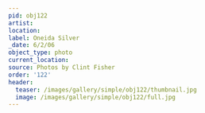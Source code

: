```yaml
---
pid: obj122
artist:
location:
label: Oneida Silver
_date: 6/2/06
object_type: photo
current_location:
source: Photos by Clint Fisher
order: '122'
header:
  teaser: /images/gallery/simple/obj122/thumbnail.jpg
  image: /images/gallery/simple/obj122/full.jpg
---
```

